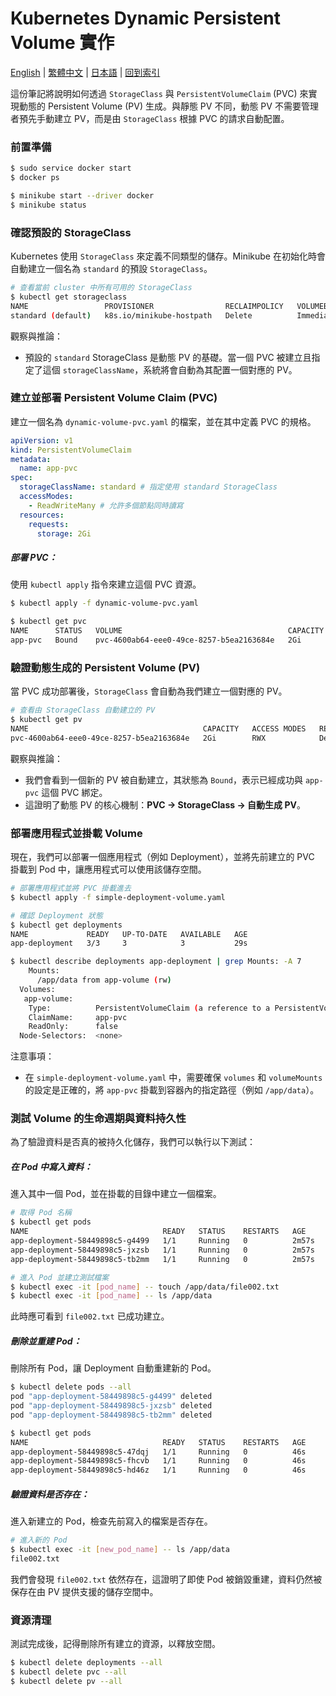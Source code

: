 # Kubernetes Dynamic Persistent Volume 實作

[English](../en/23_k8s_dynamic_pv.md) | [繁體中文](../zh-tw/23_k8s_dynamic_pv.md) | [日本語](../ja/23_k8s_dynamic_pv.md) | [回到索引](../README.md)

這份筆記將說明如何透過 `StorageClass` 與 `PersistentVolumeClaim` (PVC) 來實現動態的 Persistent Volume (PV) 生成。與靜態 PV 不同，動態 PV 不需要管理者預先手動建立 PV，而是由 `StorageClass` 根據 PVC 的請求自動配置。

### 前置準備

```bash
$ sudo service docker start
$ docker ps

$ minikube start --driver docker
$ minikube status
```

### 確認預設的 StorageClass

Kubernetes 使用 `StorageClass` 來定義不同類型的儲存。Minikube 在初始化時會自動建立一個名為 `standard` 的預設 `StorageClass`。

```bash
# 查看當前 cluster 中所有可用的 StorageClass
$ kubectl get storageclass
NAME                 PROVISIONER                RECLAIMPOLICY   VOLUMEBINDINGMODE   ALLOWVOLUMEEXPANSION   AGE
standard (default)   k8s.io/minikube-hostpath   Delete          Immediate           false                  5d9h
```

觀察與推論：
- 預設的 `standard` StorageClass 是動態 PV 的基礎。當一個 PVC 被建立且指定了這個 `storageClassName`，系統將會自動為其配置一個對應的 PV。

### 建立並部署 Persistent Volume Claim (PVC)

建立一個名為 `dynamic-volume-pvc.yaml` 的檔案，並在其中定義 PVC 的規格。

```yaml
apiVersion: v1
kind: PersistentVolumeClaim
metadata:
  name: app-pvc
spec:
  storageClassName: standard # 指定使用 standard StorageClass
  accessModes:
    - ReadWriteMany # 允許多個節點同時讀寫
  resources:
    requests:
      storage: 2Gi
```

##### 部署 PVC：
使用 `kubectl apply` 指令來建立這個 PVC 資源。

```bash
$ kubectl apply -f dynamic-volume-pvc.yaml

$ kubectl get pvc
NAME      STATUS   VOLUME                                     CAPACITY   ACCESS MODES   STORAGECLASS   VOLUMEATTRIBUTESCLASS   AGE
app-pvc   Bound    pvc-4600ab64-eee0-49ce-8257-b5ea2163684e   2Gi        RWX            standard       <unset>                 6s
```

### 驗證動態生成的 Persistent Volume (PV)

當 PVC 成功部署後，`StorageClass` 會自動為我們建立一個對應的 PV。

```bash
# 查看由 StorageClass 自動建立的 PV
$ kubectl get pv
NAME                                       CAPACITY   ACCESS MODES   RECLAIM POLICY   STATUS   CLAIM             STORAGECLASS   VOLUMEATTRIBUTESCLASS   REASON   AGE
pvc-4600ab64-eee0-49ce-8257-b5ea2163684e   2Gi        RWX            Delete           Bound    default/app-pvc   standard       <unset>                          30s
```

觀察與推論：
- 我們會看到一個新的 PV 被自動建立，其狀態為 `Bound`，表示已經成功與 `app-pvc` 這個 PVC 綁定。
- 這證明了動態 PV 的核心機制：**PVC -> StorageClass -> 自動生成 PV**。

### 部署應用程式並掛載 Volume

現在，我們可以部署一個應用程式（例如 Deployment），並將先前建立的 PVC 掛載到 Pod 中，讓應用程式可以使用該儲存空間。

```bash
# 部署應用程式並將 PVC 掛載進去
$ kubectl apply -f simple-deployment-volume.yaml

# 確認 Deployment 狀態
$ kubectl get deployments
NAME             READY   UP-TO-DATE   AVAILABLE   AGE
app-deployment   3/3     3            3           29s

$ kubectl describe deployments app-deployment | grep Mounts: -A 7
    Mounts:
      /app/data from app-volume (rw)
  Volumes:
   app-volume:
    Type:          PersistentVolumeClaim (a reference to a PersistentVolumeClaim in the same namespace)
    ClaimName:     app-pvc
    ReadOnly:      false
  Node-Selectors:  <none>
```

注意事項：
- 在 `simple-deployment-volume.yaml` 中，需要確保 `volumes` 和 `volumeMounts` 的設定是正確的，將 `app-pvc` 掛載到容器內的指定路徑（例如 `/app/data`）。

### 測試 Volume 的生命週期與資料持久性

為了驗證資料是否真的被持久化儲存，我們可以執行以下測試：

##### 在 Pod 中寫入資料：
進入其中一個 Pod，並在掛載的目錄中建立一個檔案。

```bash
# 取得 Pod 名稱
$ kubectl get pods
NAME                              READY   STATUS    RESTARTS   AGE
app-deployment-58449898c5-g4499   1/1     Running   0          2m57s
app-deployment-58449898c5-jxzsb   1/1     Running   0          2m57s
app-deployment-58449898c5-tb2mm   1/1     Running   0          2m57s

# 進入 Pod 並建立測試檔案
$ kubectl exec -it [pod_name] -- touch /app/data/file002.txt
$ kubectl exec -it [pod_name] -- ls /app/data
```
此時應可看到 `file002.txt` 已成功建立。

##### 刪除並重建 Pod：
刪除所有 Pod，讓 Deployment 自動重建新的 Pod。

```bash
$ kubectl delete pods --all
pod "app-deployment-58449898c5-g4499" deleted
pod "app-deployment-58449898c5-jxzsb" deleted
pod "app-deployment-58449898c5-tb2mm" deleted

$ kubectl get pods
NAME                              READY   STATUS    RESTARTS   AGE
app-deployment-58449898c5-47dqj   1/1     Running   0          46s
app-deployment-58449898c5-fhcvb   1/1     Running   0          46s
app-deployment-58449898c5-hd46z   1/1     Running   0          46s
```

##### 驗證資料是否存在：
進入新建立的 Pod，檢查先前寫入的檔案是否存在。

```bash
# 進入新的 Pod
$ kubectl exec -it [new_pod_name] -- ls /app/data
file002.txt
```
我們會發現 `file002.txt` 依然存在，這證明了即使 Pod 被銷毀重建，資料仍然被保存在由 PV 提供支援的儲存空間中。

### 資源清理

測試完成後，記得刪除所有建立的資源，以釋放空間。

```bash
$ kubectl delete deployments --all
$ kubectl delete pvc --all
$ kubectl delete pv --all
```
